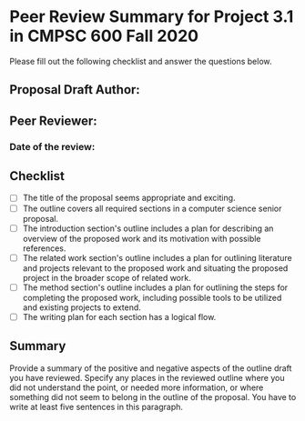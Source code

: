 # Peer Review Summary for Project 3.1 in CMPSC 600 Fall 2020

Please fill out the following checklist and answer the questions below.

## Proposal Draft Author:
## Peer Reviewer:
### Date of the review:

## Checklist
- [ ] The title of the proposal seems appropriate and exciting.
- [ ] The outline covers all required sections in a computer science senior proposal.  
- [ ] The introduction section's outline includes a plan for describing an overview of the proposed work and its motivation with possible references.
- [ ] The related work section's outline includes a plan for outlining literature and projects relevant to the proposed work and situating the proposed project in the broader scope of related work.
- [ ] The method section's outline includes a plan for outlining the steps for completing the proposed work, including possible tools to be utilized and existing projects to extend.
- [ ] The writing plan for each section has a logical flow.

## Summary

Provide a summary of the positive and negative aspects of the outline draft you have reviewed. Specify any places in the reviewed outline where you did not understand the point, or needed more information, or where something did not seem to belong in the outline of the proposal. You have to write at least five sentences in this paragraph.
